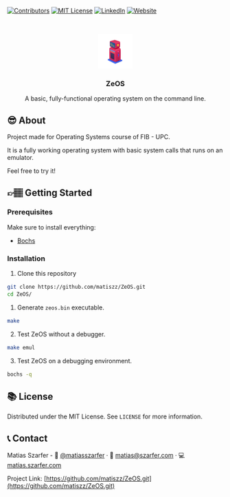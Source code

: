 [![Contributors][contributors-shield]][contributors-url]
[![MIT License][license-shield]][license-url]
[![LinkedIn][linkedin-shield]][linkedin-url]
[![Website][website-shield]][website-url]



<!-- PROJECT LOGO -->
<br />
<p align="center">
 
 <a href="https://github.com/matiszz/ZeOS">
    <img src="doc/logo.png" alt="Logo" width="80" height="80">
  </a>

  <h3 align="center">ZeOS</h3>

  <p align="center">
    A basic, fully-functional operating system on the command line.
  </p>
</p>


<!-- About the project -->
## 😎 About
Project made for Operating Systems course of FIB - UPC. 

It is a fully working operating system with basic system calls that runs on an emulator.

Feel free to try it!


<!-- GETTING STARTED -->
## 👉🏽 Getting Started

### Prerequisites
Make sure to install everything:
- [Bochs](http://bochs.sourceforge.net/)

### Installation

1. Clone this repository
```sh
git clone https://github.com/matiszz/ZeOS.git
cd ZeOS/
```

1. Generate `zeos.bin` executable.
```sh
make
```
2. Test ZeOS without a debugger.
```sh
make emul
```
3. Test ZeOS on a debugging environment.
```sh
bochs -q
```



<!-- LICENSE -->
## 📚 License

Distributed under the MIT License. See `LICENSE` for more information.



<!-- CONTACT -->
## 📞 Contact

Matias Szarfer - 🐤 [@matiasszarfer](https://twitter.com/matiasszarfer) · 📧 matias@szarfer.com · 💻 [matias.szarfer.com](https://matias.szarfer.com)

Project Link: [https://github.com/matiszz/ZeOS.git](https://github.com/matiszz/ZeOS.git)



<!-- MARKDOWN LINKS & IMAGES -->
<!-- https://www.markdownguide.org/basic-syntax/#reference-style-links -->
[contributors-shield]: https://img.shields.io/github/contributors/matiszz/ZeOS.svg?style=flat-square
[contributors-url]: https://github.com/matiszz/ZeOS/graphs/contributors

[license-shield]: https://img.shields.io/github/license/othneildrew/Best-README-Template.svg?style=flat-square
[license-url]: https://github.com/othneildrew/Best-README-Template/blob/master/LICENSE.txt

[linkedin-shield]: https://img.shields.io/badge/-LinkedIn-black.svg?style=flat-square&logo=linkedin&colorB=555
[linkedin-url]: https://linkedin.com/in/matias-szarfer

[website-shield]: https://img.shields.io/badge/-Website-black.svg?style=flat-square&colorB=555
[website-url]: https://matias.szarfer.com